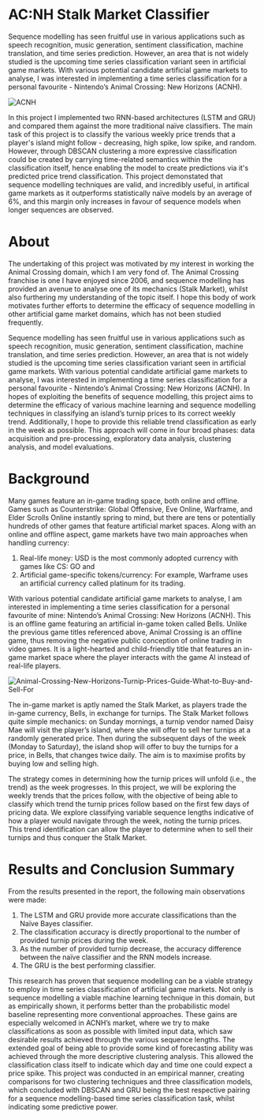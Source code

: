 # AC:NH Stalk Market Classifier

Sequence modelling has seen fruitful use in various applications such as speech recognition, music generation, sentiment classification, machine translation, and time series prediction. However, an area that is not widely studied is the upcoming time series classification variant seen in artificial game markets. With various potential candidate artificial game markets to analyse, I was interested in implementing a time series classification for a personal favourite - Nintendo’s Animal Crossing: New Horizons (ACNH).

![ACNH](https://user-images.githubusercontent.com/71750671/182713835-4de2805c-906b-4e0f-8102-54f146857693.jpg)

In this project I implemented two RNN-based architectures (LSTM and GRU) and compared them against the more traditional naïve classifiers. The main task of this project is to classify the various weekly price trends that a player's island might follow - decreasing, high spike, low spike, and random. However, through DBSCAN clustering a more expressive classification could be created by carrying time-related semantics within the classification itself, hence enabling the model to create predictions via it's predicted price trend classification.
This project demonstated that sequence modelling techniques are valid, and incredibly useful, in artifical game markets as it outperforms statistically naïve models by an average of 6%, and this margin only increases in favour of sequence models when longer sequences are observed.

# About
The undertaking of this project was motivated by my interest in working the Animal Crossing domain, which I am very fond of.
The Animal Crossing franchise is one I have enjoyed since 2006, and sequence modelling has provided an avenue to analyse one
of its mechanics (Stalk Market), whilst also furthering my understanding of the topic itself. I hope this body of work motivates
further efforts to determine the efficacy of sequence modelling in other artificial game market domains, which has not been studied
frequently.

Sequence modelling has seen fruitful use in various applications such as speech recognition, music generation, sentiment
classification, machine translation, and time series prediction. However, an area that is not widely studied is the upcoming time
series classification variant seen in artificial game markets. With various potential candidate artificial game markets to analyse, I
was interested in implementing a time series classification for a personal favourite - Nintendo’s Animal Crossing: New Horizons
(ACNH).
In hopes of exploiting the benefits of sequence modelling, this project aims to determine the efficacy of various machine learning
and sequence modelling techniques in classifying an island’s turnip prices to its correct weekly trend. Additionally, I hope to
provide this reliable trend classification as early in the week as possible.
This approach will come in four broad phases: data acquisition and pre-processing, exploratory data analysis, clustering analysis,
and model evaluations.

# Background
Many games feature an in-game trading space, both online and offline. Games such as Counterstrike: Global Offensive, Eve Online,
Warframe, and Elder Scrolls Online instantly spring to mind, but there are tens or potentially hundreds of other games that feature
artificial market spaces. Along with an online and offline aspect, game markets have two main approaches when handling currency:

1. Real-life money: USD is the most commonly adopted currency with games like CS: GO and
2. Artificial game-specific tokens/currency: For example, Warframe uses an artificial currency called platinum for its trading.

With various potential candidate artificial game markets to analyse, I am interested in implementing a time series classification for
a personal favourite of mine: Nintendo’s Animal Crossing: New Horizons (ACNH). This is an offline game featuring an artificial
in-game token called Bells. Unlike the previous game titles referenced above, Animal Crossing is an offline game, thus removing
the negative public conception of online trading in video games. It is a light-hearted and child-friendly title that features an in-game
market space where the player interacts with the game AI instead of real-life players.

![Animal-Crossing-New-Horizons-Turnip-Prices-Guide-What-to-Buy-and-Sell-For](https://user-images.githubusercontent.com/71750671/183031356-fc07d6fd-90b2-4f97-b7c1-19ad0ae08420.jpg)

The in-game market is aptly named the Stalk Market, as players trade the in-game currency, Bells, in exchange for turnips. The
Stalk Market follows quite simple mechanics: on Sunday mornings, a turnip vendor named Daisy Mae will visit the player’s island,
where she will offer to sell her turnips at a randomly generated price. Then during the subsequent days of the week (Monday to
Saturday), the island shop will offer to buy the turnips for a price, in Bells, that changes twice daily. The aim is to maximise profits
by buying low and selling high.

The strategy comes in determining how the turnip prices will unfold (i.e., the trend) as the week progresses. In this project, we will
be exploring the weekly trends that the prices follow, with the objective of being able to classify which trend the turnip prices follow
based on the first few days of pricing data. We explore classifying variable sequence lengths indicative of how a player would
navigate through the week, noting the turnip prices. This trend identification can allow the player to determine when to sell their
turnips and thus conquer the Stalk Market.

# Results and Conclusion Summary
From the results presented in the report, the following main observations were made:

1. The LSTM and GRU provide more accurate classifications than the Naïve Bayes classifier.
2. The classification accuracy is directly proportional to the number of provided turnip prices during the week.
3. As the number of provided turnip decrease, the accuracy difference between the naïve classifier and the RNN models
increase.
4. The GRU is the best performing classifier.

This research has proven that sequence modelling can be a viable strategy to employ in time series classification of artificial game
markets. Not only is sequence modelling a viable machine learning technique in this domain, but as empirically shown, it performs
better than the probabilistic model baseline representing more conventional approaches. These gains are especially welcomed in
ACNH’s market, where we try to make classifications as soon as possible with limited input data, which saw desirable results
achieved through the various sequence lengths. The extended goal of being able to provide some kind of forecasting ability was
achieved through the more descriptive clustering analysis. This allowed the classification class itself to indicate which day and time
one could expect a price spike. This project was conducted in an empirical manner, creating comparisons for two clustering
techniques and three classification models, which concluded with DBSCAN and GRU being the best respective pairing for a
sequence modelling-based time series classification task, whilst indicating some predictive power.
